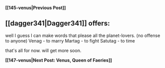**[[145-venus|Previous Post]]**
## [[dagger341|Dagger341]] offers:

well I guess I can make words that please all the planet-lovers. (no offense to anyone)
Venag - to marry
Martag - to fight
Satutag - to time

that's all for now. will get more soon.

**[[147-venus|Next Post: Venus, Queen of Faeries]]**
